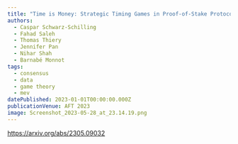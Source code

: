 ```yaml
---
title: "Time is Money: Strategic Timing Games in Proof-of-Stake Protocols"
authors:
  - Caspar Schwarz-Schilling
  - Fahad Saleh
  - Thomas Thiery
  - Jennifer Pan
  - Nihar Shah
  - Barnabé Monnot
tags:
  - consensus
  - data
  - game theory
  - mev
datePublished: 2023-01-01T00:00:00.000Z
publicationVenue: AFT 2023
image: Screenshot_2023-05-28_at_23.14.19.png
---
```


<https://arxiv.org/abs/2305.09032>
